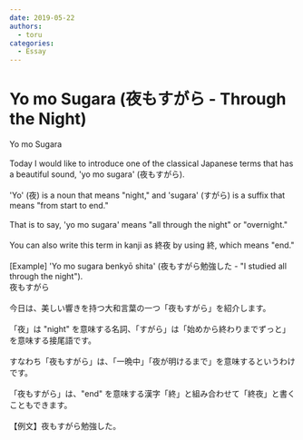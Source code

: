 ```yaml
---
date: 2019-05-22
authors:
  - toru
categories:
  - Essay
---
```


<h1 id="subject_show">Yo mo Sugara (夜もすがら - Through the Night)</h1>
<div class="date" hidden>May 22, 2019 22:05</div>
<div id="post"><div id="body_show_ori">
Yo mo Sugara<br/><br/>Today I would like to introduce one of the classical Japanese terms that has a beautiful sound, 'yo mo sugara' (夜もすがら).<br/><br/>'Yo' (夜) is a noun that means "night," and 'sugara' (すがら) is a suffix that means "from start to end."<br/><br/>That is to say, 'yo mo sugara' means "all through the night" or "overnight."<br/><br/>You can also write this term in kanji as 終夜 by using 終, which means "end."<br/><br/>[Example] 'Yo mo sugara benkyō shita' (夜もすがら勉強した - "I studied all through the night").
</div></div>

<!-- more -->

<div id="post_ja"><div id="body_show_mo">
夜もすがら<br/><br/>今日は、美しい響きを持つ大和言葉の一つ「夜もすがら」を紹介します。<br/><br/>「夜」は "night" を意味する名詞、「すがら」は「始めから終わりまでずっと」を意味する接尾語です。<br/><br/>すなわち「夜もすがら」は、「一晩中」「夜が明けるまで」を意味するというわけです。<br/><br/>「夜もすがら」は、"end" を意味する漢字「終」と組み合わせて「終夜」と書くこともできます。<br/><br/>【例文】夜もすがら勉強した。
</div></div>
